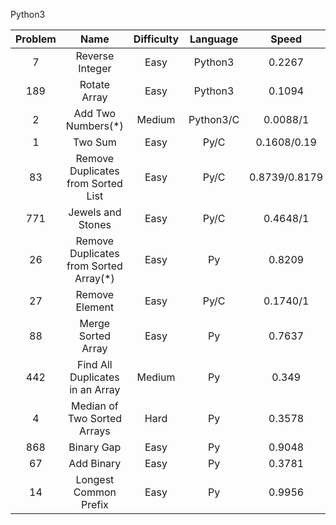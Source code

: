 Python3

|Problem|Name|Difficulty|Language|Speed|O()|
|:----:|:----:|:----:|:----:|:----:|:----:|
|7|Reverse Integer|Easy|Python3|0.2267|O(n)|
|189|Rotate Array|Easy|Python3|0.1094|O(n)|
|2|Add Two Numbers(*)|Medium|Python3/C|0.0088/1|O(max(n, m))|
|1|Two Sum|Easy|Py/C|0.1608/0.19|O(n^2)/O(n)|
|83|Remove Duplicates from Sorted List|Easy|Py/C|0.8739/0.8179|O(n)|
|771|Jewels and Stones|Easy|Py/C|0.4648/1|O(len(J))/O(len(J)xlen(S))|
|26|Remove Duplicates from Sorted Array(*)|Easy|Py|0.8209|O(len(nums))|
|27|Remove Element|Easy|Py/C|0.1740/1|O(len(nums)))|
|88|Merge Sorted Array|Easy|Py|0.7637|O(3)|
|442|Find All Duplicates in an Array|Medium|Py|0.349|O(n)|
|4|Median of Two Sorted Arrays|Hard|Py|0.3578|O(3)|
|868|Binary Gap|Easy|Py|0.9048|O(n)|
|67|Add Binary|Easy|Py|0.3781|O(1)|
|14|Longest Common Prefix|Easy|Py|0.9956|O(n)|